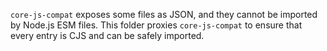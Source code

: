 `core-js-compat` exposes some files as JSON, and they cannot be
imported by Node.js ESM files.
This folder proxies `core-js-compat` to ensure that every entry
is CJS and can be safely imported.

